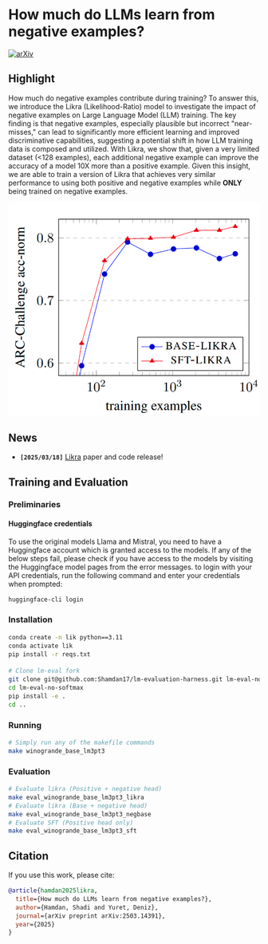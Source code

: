 # How much do LLMs learn from negative examples? 
[![arXiv](https://img.shields.io/badge/arXiv-2503.14391-b31b1b.svg)](https://arxiv.org/abs/2503.14391)

## Highlight
How much do negative examples contribute during training? To answer this, we introduce the Likra (Likelihood-Ratio) model to investigate the impact of negative examples on Large Language Model (LLM) training. The key finding is that negative examples, especially plausible but incorrect "near-misses," can lead to significantly more efficient learning and improved discriminative capabilities, suggesting a potential shift in how LLM training data is composed and utilized. With Likra, we show that, given a very limited dataset (<128 examples), each additional negative example can improve the accuracy of a model 10X more than a positive example. Given this insight, we are able to train a version of Likra that achieves very similar performance to using both positive and negative examples while **ONLY** being trained on negative examples. 

<img width="800" alt="Learning Curve" src="assets/negativeonlycurve.png">

## News
- **`[2025/03/18]`** [Likra](https://arxiv.org/abs/2503.14391) paper and code release!


## Training and Evaluation
### Preliminaries

#### Huggingface credentials
To use the original models Llama and Mistral, you need to have a Huggingface account which is granted access to the models. If any of the below steps fail, please check if you have access to the models by visiting the Huggingface model pages from the error messages. to login with your API credentials, run the following command and enter your credentials when prompted:

```bash
huggingface-cli login
```

### Installation

```bash
conda create -n lik python==3.11
conda activate lik
pip install -r reqs.txt

# Clone lm-eval fork
git clone git@github.com:Shamdan17/lm-evaluation-harness.git lm-eval-no-softmax
cd lm-eval-no-softmax
pip install -e .
cd ..
```

### Running 

```bash
# Simply run any of the makefile commands
make winogrande_base_lm3pt3
```

### Evaluation
```bash
# Evaluate likra (Positive + negative head)
make eval_winogrande_base_lm3pt3_likra
# Evaluate likra (Base + negative head)
make eval_winogrande_base_lm3pt3_negbase
# Evaluate SFT (Positive head only)
make eval_winogrande_base_lm3pt3_sft
```

## Citation

If you use this work, please cite:

```bibtex
@article{hamdan2025likra,
  title={How much do LLMs learn from negative examples?},
  author={Hamdan, Shadi and Yuret, Deniz},
  journal={arXiv preprint arXiv:2503.14391},
  year={2025}
}
```